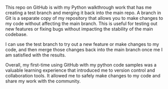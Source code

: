 This repo on GitHub is with my Python walkthrough work that has me creating a test branch and merging it back into the main repo. A branch in Git is a separate copy of my repository that allows you to make changes to my code without affecting the main branch. This is useful for testing out new features or fixing bugs without impacting the stability of the main codebase.

I can use the test branch to try out a new feature or make changes to my code, and then merge those changes back into the main branch once me I am satisfied with the results.

Overall, my first-time using GitHub with my python code samples was a valuable learning experience that introduced me to version control and collaboration tools. It allowed me to safely make changes to my code and share my work with the community.

